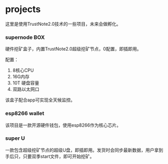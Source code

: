 # projects

这里是使用TrustNote2.0技术的一些项目，未来会做孵化。

### supernode BOX

硬件挖矿盒子，内置TrustNote2.0超级挖矿节点，0配置，即插即用。

配置：

1.  8核心CPU
2.  16G内存
3.  10T 硬盘容量
4.  双路以太网口

该盒子配合app可实现全天候监控。



### esp8266 wallet

该项目是一款开源硬件钱包，使用esp8266作为核心芯片。





### super U

一款包含超级挖矿节点的超级U盘，即插即用。发货时会同步最新数据，用户拿到手后只，只要双季start文件，即可开始挖矿。